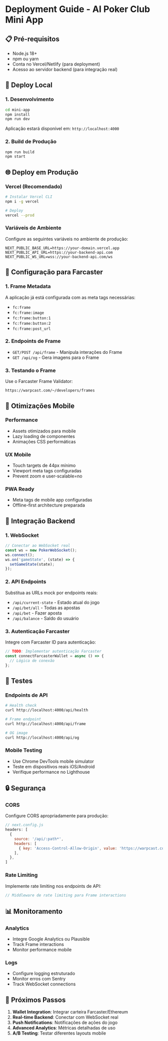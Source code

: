 # Deployment Guide - AI Poker Club Mini App

## 📋 Pré-requisitos

- Node.js 18+ 
- npm ou yarn
- Conta no Vercel/Netlify (para deployment)
- Acesso ao servidor backend (para integração real)

## 🚀 Deploy Local

### 1. Desenvolvimento
```bash
cd mini-app
npm install
npm run dev
```
Aplicação estará disponível em: `http://localhost:4000`

### 2. Build de Produção
```bash
npm run build
npm start
```

## 🌐 Deploy em Produção

### Vercel (Recomendado)
```bash
# Instalar Vercel CLI
npm i -g vercel

# Deploy
vercel --prod
```

### Variáveis de Ambiente
Configure as seguintes variáveis no ambiente de produção:

```env
NEXT_PUBLIC_BASE_URL=https://your-domain.vercel.app
NEXT_PUBLIC_API_URL=https://your-backend-api.com
NEXT_PUBLIC_WS_URL=wss://your-backend-api.com/ws
```

## 🔧 Configuração para Farcaster

### 1. Frame Metadata
A aplicação já está configurada com as meta tags necessárias:
- `fc:frame`
- `fc:frame:image`
- `fc:frame:button:1`
- `fc:frame:button:2`
- `fc:frame:post_url`

### 2. Endpoints de Frame
- `GET/POST /api/frame` - Manipula interações do Frame
- `GET /api/og` - Gera imagens para o Frame

### 3. Testando o Frame
Use o Farcaster Frame Validator:
```
https://warpcast.com/~/developers/frames
```

## 📱 Otimizações Mobile

### Performance
- Assets otimizados para mobile
- Lazy loading de componentes
- Animações CSS performáticas

### UX Mobile
- Touch targets de 44px mínimo
- Viewport meta tags configuradas
- Prevent zoom e user-scalable=no

### PWA Ready
- Meta tags de mobile app configuradas
- Offline-first architecture preparada

## 🔌 Integração Backend

### 1. WebSocket
```typescript
// Conectar ao WebSocket real
const ws = new PokerWebSocket();
ws.connect();
ws.on('gameState', (state) => {
  setGameState(state);
});
```

### 2. API Endpoints
Substitua as URLs mock por endpoints reais:
- `/api/current-state` - Estado atual do jogo
- `/api/bet/all` - Todas as apostas
- `/api/bet` - Fazer aposta
- `/api/balance` - Saldo do usuário

### 3. Autenticação Farcaster
Integre com Farcaster ID para autenticação:
```typescript
// TODO: Implementar autenticação Farcaster
const connectFarcasterWallet = async () => {
  // Lógica de conexão
};
```

## 🧪 Testes

### Endpoints de API
```bash
# Health check
curl http://localhost:4000/api/health

# Frame endpoint
curl http://localhost:4000/api/frame

# OG image
curl http://localhost:4000/api/og
```

### Mobile Testing
- Use Chrome DevTools mobile simulator
- Teste em dispositivos reais iOS/Android
- Verifique performance no Lighthouse

## 🔒 Segurança

### CORS
Configure CORS apropriadamente para produção:
```javascript
// next.config.js
headers: [
  {
    source: '/api/:path*',
    headers: [
      { key: 'Access-Control-Allow-Origin', value: 'https://warpcast.com' },
    ],
  },
]
```

### Rate Limiting
Implemente rate limiting nos endpoints de API:
```javascript
// Middleware de rate limiting para Frame interactions
```

## 📊 Monitoramento

### Analytics
- Integre Google Analytics ou Plausible
- Track Frame interactions
- Monitor performance mobile

### Logs
- Configure logging estruturado
- Monitor erros com Sentry
- Track WebSocket connections

## 🎯 Próximos Passos

1. **Wallet Integration**: Integrar carteira Farcaster/Ethereum
2. **Real-time Backend**: Conectar com WebSocket real
3. **Push Notifications**: Notificações de ações do jogo
4. **Advanced Analytics**: Métricas detalhadas de uso
5. **A/B Testing**: Testar diferentes layouts mobile 
